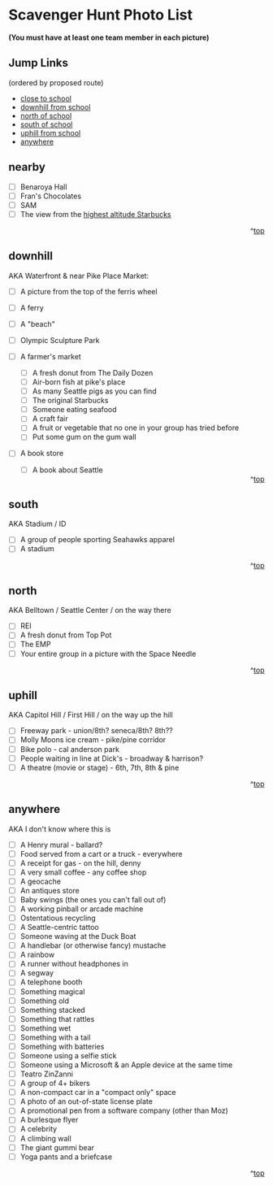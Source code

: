 # Scavenger Hunt Photo List

__(You must have at least one team member in each picture)__

## Jump Links ##

(ordered by proposed route)
- [close to school](#nearby)
- [downhill from school](#downhill)
- [north of school](#north)
- [south of school](#south)
- [uphill from school](#uphill)
- [anywhere](#anywhere)


## nearby ##

- [ ] Benaroya Hall
- [ ] Fran's Chocolates
- [ ] SAM
- [ ] The view from the [highest altitude Starbucks][sbux]

[sbux]: http://www.starbucks.com/store/9950/us/columbia-tower-40th-floor-seattle/701-5th-avenue-4020-seattle-wa-981047097/bank-of

<div align="right">^<a href="#jump-links">top</a></div>


## downhill ##

AKA Waterfront & near Pike Place Market:

- [ ] A picture from the top of the ferris wheel
- [ ] A ferry
- [ ] A "beach"
- [ ] Olympic Sculpture Park
- [ ] A farmer's market
   - [ ] A fresh donut from The Daily Dozen
   - [ ] Air-born fish at pike's place
   - [ ] As many Seattle pigs as you can find
   - [ ] The original Starbucks
   - [ ] Someone eating seafood
   - [ ] A craft fair
   - [ ] A fruit or vegetable that no one in your group has tried before
   - [ ] Put some gum on the gum wall
- [ ] A book store
   - [ ] A book about Seattle

   <div align="right">^<a href="#jump-links">top</a></div>


## south ##

AKA Stadium / ID

- [ ] A group of people sporting Seahawks apparel
- [ ] A stadium

<div align="right">^<a href="#jump-links">top</a></div>


## north ##

AKA Belltown / Seattle Center / on the way there

- [ ] REI
- [ ] A fresh donut from Top Pot
- [ ] The EMP
- [ ] Your entire group in a picture with the Space Needle

<div align="right">^<a href="#jump-links">top</a></div>


## uphill ##

AKA Capitol Hill / First Hill / on the way up the hill

- [ ] Freeway park - union/8th? seneca/8th? 8th??
- [ ] Molly Moons ice cream - pike/pine corridor
- [ ] Bike polo - cal anderson park
- [ ] People waiting in line at Dick's - broadway & harrison?
- [ ] A theatre (movie or stage) - 6th, 7th, 8th & pine

<div align="right">^<a href="#jump-links">top</a></div>


## anywhere ##

AKA I don't know where this is

- [ ] A Henry mural - ballard?
- [ ] Food served from a cart or a truck - everywhere
- [ ] A receipt for gas - on the hill, denny
- [ ] A very small coffee - any coffee shop
- [ ] A geocache
- [ ] An antiques store
- [ ] Baby swings (the ones you can't fall out of)
- [ ] A working pinball or arcade machine
- [ ] Ostentatious recycling
- [ ] A Seattle-centric tattoo
- [ ] Someone waving at the Duck Boat
- [ ] A handlebar (or otherwise fancy) mustache
- [ ] A rainbow
- [ ] A runner without headphones in
- [ ] A segway
- [ ] A telephone booth
- [ ] Something magical
- [ ] Something old
- [ ] Something stacked
- [ ] Something that rattles
- [ ] Something wet
- [ ] Something with a tail
- [ ] Something with batteries
- [ ] Someone using a selfie stick
- [ ] Someone using a Microsoft & an Apple device at the same time
- [ ] Teatro ZinZanni
- [ ] A group of 4+ bikers
- [ ] A non-compact car in a "compact only" space
- [ ] A photo of an out-of-state license plate
- [ ] A promotional pen from a software company (other than Moz)
- [ ] A burlesque flyer
- [ ] A celebrity
- [ ] A climbing wall
- [ ] The giant gummi bear
- [ ] Yoga pants and a briefcase

<div align="right">^<a href="#jump-links">top</a></div>
